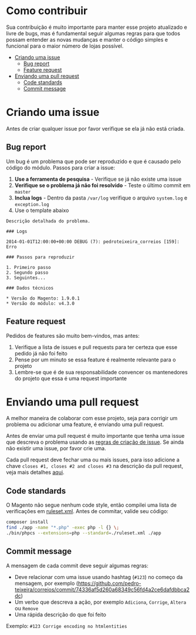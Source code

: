 # Como contribuir

Sua contribuição é muito importante para manter esse projeto atualizado e livre de bugs, mas é fundamental seguir algumas regras para que todos possam entender as novas mudanças e manter o código simples e funcional para o maior número de lojas possível.

* [Criando uma issue](#criando-uma-issue)
    * [Bug report](#bug-report)
    * [Feature request](#feature-request)
* [Enviando uma pull request](#enviando-uma-pull-request)
    * [Code standards](#code-standards)
    * [Commit message](#commit-message)

<a name="criando-uma-issue"></a>
# Criando uma issue

Antes de criar qualquer issue por favor verifique se ela já não está criada.

<a name="bug-report"></a>
## Bug report

Um bug é um problema que pode ser reproduzido e que é causado pelo código do módulo. Passos para criar a issue:

1. **Use a ferramenta de pesquisa** - Verifique se já não existe uma issue
2. **Verifique se o problema já não foi resolvido** - Teste o último commit em `master`
3. **Inclua logs** - Dentro da pasta `/var/log` verifique o arquivo `system.log` e `exception.log`
4. Use o template abaixo

```
Descrição detalhada do problema.

### Logs

2014-01-01T12:00:00+00:00 DEBUG (7): pedroteixeira_correios [159]: Erro

### Passos para reproduzir

1. Primeiro passo
2. Segundo passo
3. Seguintes...

### Dados técnicos

* Versão do Magento: 1.9.0.1
* Versão do módulo: v4.3.0
```

<a name="feature-request"></a>
## Feature request

Pedidos de features são muito bem-vindos, mas antes:

1. Verifique a lista de issues e pull requests para ter certeza que esse pedido já não foi feito
2. Pense por um minuto se essa feature é realmente relevante para o projeto
3. Lembre-se que é de sua responsabilidade convencer os mantenedores do projeto que essa é uma request importante

<a name="enviando-uma-pull-request"></a>
# Enviando uma pull request

A melhor maneira de colaborar com esse projeto, seja para corrigir um problema ou adicionar uma feature, é enviando uma pull request.

Antes de enviar uma pull request é muito importante que tenha uma issue que descreva o problema usando as [regras de criação de issue](#criando-uma-issue). Se ainda não existir uma issue, por favor crie uma.

Cada pull request deve fechar uma ou mais issues, para isso adicione a chave `closes #1, closes #2 and closes #3` na descrição da pull request, veja mais detalhes [aqui](https://help.github.com/articles/closing-issues-via-commit-messages/).

<a name="code-standards"></a>
## Code standards

O Magento não segue nenhum code style, então compilei uma lista de verificações em [ruleset.xml](https://github.com/pedro-teixeira/correios/blob/master/ruleset.xml). Antes de commitar, valide seu código:

```bash
composer install
find ./app -name "*.php" -exec php -l {} \;
./bin/phpcs --extensions=php --standard=./ruleset.xml ./app
```

<a name="commit-message"></a>
## Commit message

A mensagem de cada commit deve seguir algumas regras:

- Deve relacionar com uma issue usando hashtag (`#123`) no começo da mensagem, por exemplo (https://github.com/pedro-teixeira/correios/commit/74336af5d260a68349c56fd4a2ce6dafdbbca2dc)
- Um verbo que descreva a ação, por exemplo `Adiciona`, `Corrige`, `Altera` ou `Remove`
- Uma rápida descrição do que foi feito

Exemplo: `#123 Corrige encoding no htmlentities`